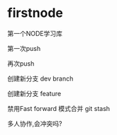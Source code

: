 firstnode
=========

第一个NODE学习库

第一次push

再次push

创建新分支 dev branch

创建新分支 feature

禁用Fast forward 模式合并
git stash

多人协作,会冲突吗?
